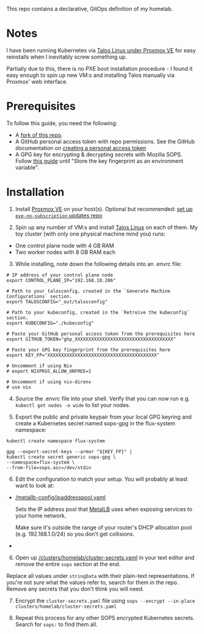 This repo contains a declarative, GitOps definition of my homelab.

# Notes

I have been running Kubernetes via [Talos Linux under Proxmox VE](https://www.talos.dev/v1.3/talos-guides/install/virtualized-platforms/proxmox/) for easy reinstalls when I inevitably screw something up.

Partially due to this, there is no PXE boot installation procedure - I found it easy enough to spin up new VM:s and installing Talos manually via Proxmox' web interface.

# Prerequisites

To follow this guide, you need the following:

- A [fork of this repo](https://github.com/FruitieX/homelab/fork).
- A GitHub personal access token with repo permissions. See the GitHub documentation on [creating a personal access token](https://docs.github.com/en/authentication/keeping-your-account-and-data-secure/creating-a-personal-access-token)
- A GPG key for encrypting & decrypting secrets with Mozilla SOPS. Follow [this guide](https://fluxcd.io/flux/guides/mozilla-sops/#generate-a-gpg-key) until "Store the key fingerprint as an environment variable".

# Installation

1. Install [Proxmox VE](https://www.proxmox.com/en/downloads/category/iso-images-pve) on your host(s). Optional but recommended: [set up `pve-no-subscription` updates repo](https://www.virtualizationhowto.com/2022/08/proxmox-update-no-subscription-repository-configuration/)

2. Spin up any number of VM:s and install [Talos Linux](https://www.talos.dev/v1.3/talos-guides/install/virtualized-platforms/proxmox/) on each of them. My toy cluster (with only one physical machine mind you) runs:

- One control plane node with 4 GB RAM
- Two worker nodes with 8 GB RAM each

3. While installing, note down the following details into an .envrc file:

```
# IP address of your control plane node
export CONTROL_PLANE_IP="192.168.10.206"

# Path to your talosconfig, created in the `Generate Machine Configurations` section.
export TALOSCONFIG="_out/talosconfig"

# Path to your kubeconfig, created in the `Retreive the kubeconfig` section.
export KUBECONFIG="./kubeconfig"

# Paste your GitHub personal access token from the prerequisites here
export GITHUB_TOKEN="ghp_XXXXXXXXXXXXXXXXXXXXXXXXXXXXXXXXXXXX"

# Paste your GPG key fingerprint from the prerequisites here
export KEY_FP="XXXXXXXXXXXXXXXXXXXXXXXXXXXXXXXXXXXXXXXX"

# Uncomment if using Nix
# export NIXPKGS_ALLOW_UNFREE=1

# Uncomment if using nix-direnv
# use nix
```

4. Source the .envrc file into your shell. Verify that you can now run e.g. `kubectl get nodes -o wide` to list your nodes.

5. Export the public and private keypair from your local GPG keyring and create a Kubernetes secret named sops-gpg in the flux-system namespace:

```
kubectl create namespace flux-system

gpg --export-secret-keys --armor "${KEY_FP}" |
kubectl create secret generic sops-gpg \
--namespace=flux-system \
--from-file=sops.asc=/dev/stdin
```

6. Edit the configuration to match your setup. You will probably at least want to look at:

  - [/metallb-config/ipaddresspool.yaml](/metallb-config/ipaddresspool.yaml)

    Sets the IP address pool that [MetalLB](https://metallb.universe.tf/) uses when exposing services to your home network.

    Make sure it's outside the range of your router's DHCP allocation pool (e.g. 192.168.1.0/24) so you don't get collisions.

  - 

6. Open up [/clusters/homelab/cluster-secrets.yaml](cluster-secrets.yaml) in your text editor and remove the entire `sops` section at the end.

Replace all values under `stringData` with their plain-text representations. If you're not sure what the values refer to, search for them in the repo. Remove any secrets that you don't think you will need.

7. Encrypt the `cluster-secrets.yaml` file using `sops --encrypt --in-place clusters/homelab/cluster-secrets.yaml`

8. Repeat this process for any other SOPS encrypted Kubernetes secrets. Search for `sops:` to find them all.
